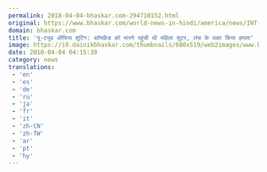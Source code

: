```yaml
---
permalink: 2018-04-04-bhaskar.com-294710152.html
original: https://www.bhaskar.com/world-news-in-hindi/america/news/INT-AME-HDLN-youtube-shooting-woman-shot-boyfriend-then-killed-herself-5844371-NOR.html
domain: bhaskar.com
title: 'यू-ट्यूब ऑफिस शूटिंग: ब्वॉयफ्रेंड को मारने पहुंची थी महिला शूटर, लंच के वक्त किया हमला'
image: https://i9.dainikbhaskar.com/thumbnails/600x519/web2images/www.bhaskar.com/2018/04/04/afp_13o416_1522814494.jpg
date: 2018-04-04 04:15:39
category: news
translations: 
 - 'en'
 - 'es'
 - 'de'
 - 'ru'
 - 'ja'
 - 'fr'
 - 'it'
 - 'zh-CN'
 - 'zh-TW'
 - 'ar'
 - 'pt'
 - 'hy'
---
```



